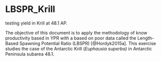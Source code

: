 # LBSPR_Krill
testing yield in Krill at 48.1 AP.

The objective of this document is to apply the methodology of know productivity based in YPR with a based on poor data called the Length-Based Spawning Potential Ratio (LBSPR) [@Hordyk2015a]. 
This exercise studies the case of the Antarctic Krill (*Euphausia superba)* in Antarctic Peninsula subarea 48.1. 
